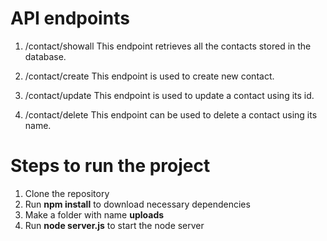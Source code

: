 # API endpoints

1. /contact/showall
   This endpoint retrieves all the contacts stored in the database.

2. /contact/create
   This endpoint is used to create new contact.

3. /contact/update
   This endpoint is used to update a contact using its id.

4. /contact/delete
   This endpoint can be used to delete a contact using its name.

# Steps to run the project

1. Clone the repository
2. Run **npm install** to download necessary dependencies
3. Make a folder with name **uploads**
4. Run **node server.js** to start the node server
